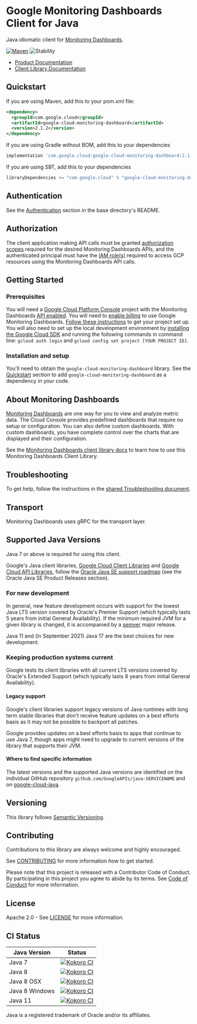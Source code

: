 # Google Monitoring Dashboards Client for Java

Java idiomatic client for [Monitoring Dashboards][product-docs].

[![Maven][maven-version-image]][maven-version-link]
![Stability][stability-image]

- [Product Documentation][product-docs]
- [Client Library Documentation][javadocs]


## Quickstart


If you are using Maven, add this to your pom.xml file:


```xml
<dependency>
  <groupId>com.google.cloud</groupId>
  <artifactId>google-cloud-monitoring-dashboard</artifactId>
  <version>2.1.2</version>
</dependency>
```

If you are using Gradle without BOM, add this to your dependencies

```Groovy
implementation 'com.google.cloud:google-cloud-monitoring-dashboard:2.1.2'
```

If you are using SBT, add this to your dependencies

```Scala
libraryDependencies += "com.google.cloud" % "google-cloud-monitoring-dashboard" % "2.1.2"
```

## Authentication

See the [Authentication][authentication] section in the base directory's README.

## Authorization

The client application making API calls must be granted [authorization scopes][auth-scopes] required for the desired Monitoring Dashboards APIs, and the authenticated principal must have the [IAM role(s)][predefined-iam-roles] required to access GCP resources using the Monitoring Dashboards API calls.

## Getting Started

### Prerequisites

You will need a [Google Cloud Platform Console][developer-console] project with the Monitoring Dashboards [API enabled][enable-api].
You will need to [enable billing][enable-billing] to use Google Monitoring Dashboards.
[Follow these instructions][create-project] to get your project set up. You will also need to set up the local development environment by
[installing the Google Cloud SDK][cloud-sdk] and running the following commands in command line:
`gcloud auth login` and `gcloud config set project [YOUR PROJECT ID]`.

### Installation and setup

You'll need to obtain the `google-cloud-monitoring-dashboard` library.  See the [Quickstart](#quickstart) section
to add `google-cloud-monitoring-dashboard` as a dependency in your code.

## About Monitoring Dashboards


[Monitoring Dashboards][product-docs] are one way for you to view and analyze metric data. The Cloud Console provides predefined dashboards that require no setup or configuration. You can also define custom dashboards. With custom dashboards, you have complete control over the charts that are displayed and their configuration.

See the [Monitoring Dashboards client library docs][javadocs] to learn how to
use this Monitoring Dashboards Client Library.






## Troubleshooting

To get help, follow the instructions in the [shared Troubleshooting document][troubleshooting].

## Transport

Monitoring Dashboards uses gRPC for the transport layer.

## Supported Java Versions

Java 7 or above is required for using this client.

Google's Java client libraries,
[Google Cloud Client Libraries][cloudlibs]
and
[Google Cloud API Libraries][apilibs],
follow the
[Oracle Java SE support roadmap][oracle]
(see the Oracle Java SE Product Releases section).

### For new development

In general, new feature development occurs with support for the lowest Java
LTS version covered by  Oracle's Premier Support (which typically lasts 5 years
from initial General Availability). If the minimum required JVM for a given
library is changed, it is accompanied by a [semver][semver] major release.

Java 11 and (in September 2021) Java 17 are the best choices for new
development.

### Keeping production systems current

Google tests its client libraries with all current LTS versions covered by
Oracle's Extended Support (which typically lasts 8 years from initial
General Availability).

#### Legacy support

Google's client libraries support legacy versions of Java runtimes with long
term stable libraries that don't receive feature updates on a best efforts basis
as it may not be possible to backport all patches.

Google provides updates on a best efforts basis to apps that continue to use
Java 7, though apps might need to upgrade to current versions of the library
that supports their JVM.

#### Where to find specific information

The latest versions and the supported Java versions are identified on
the individual GitHub repository `github.com/GoogleAPIs/java-SERVICENAME`
and on [google-cloud-java][g-c-j].

## Versioning


This library follows [Semantic Versioning](http://semver.org/).



## Contributing


Contributions to this library are always welcome and highly encouraged.

See [CONTRIBUTING][contributing] for more information how to get started.

Please note that this project is released with a Contributor Code of Conduct. By participating in
this project you agree to abide by its terms. See [Code of Conduct][code-of-conduct] for more
information.


## License

Apache 2.0 - See [LICENSE][license] for more information.

## CI Status

Java Version | Status
------------ | ------
Java 7 | [![Kokoro CI][kokoro-badge-image-1]][kokoro-badge-link-1]
Java 8 | [![Kokoro CI][kokoro-badge-image-2]][kokoro-badge-link-2]
Java 8 OSX | [![Kokoro CI][kokoro-badge-image-3]][kokoro-badge-link-3]
Java 8 Windows | [![Kokoro CI][kokoro-badge-image-4]][kokoro-badge-link-4]
Java 11 | [![Kokoro CI][kokoro-badge-image-5]][kokoro-badge-link-5]

Java is a registered trademark of Oracle and/or its affiliates.

[product-docs]: https://cloud.google.com/monitoring/charts/dashboards
[javadocs]: https://googleapis.dev/java/google-cloud-monitoring-dashboard/latest
[kokoro-badge-image-1]: http://storage.googleapis.com/cloud-devrel-public/java/badges/java-monitoring-dashboards/java7.svg
[kokoro-badge-link-1]: http://storage.googleapis.com/cloud-devrel-public/java/badges/java-monitoring-dashboards/java7.html
[kokoro-badge-image-2]: http://storage.googleapis.com/cloud-devrel-public/java/badges/java-monitoring-dashboards/java8.svg
[kokoro-badge-link-2]: http://storage.googleapis.com/cloud-devrel-public/java/badges/java-monitoring-dashboards/java8.html
[kokoro-badge-image-3]: http://storage.googleapis.com/cloud-devrel-public/java/badges/java-monitoring-dashboards/java8-osx.svg
[kokoro-badge-link-3]: http://storage.googleapis.com/cloud-devrel-public/java/badges/java-monitoring-dashboards/java8-osx.html
[kokoro-badge-image-4]: http://storage.googleapis.com/cloud-devrel-public/java/badges/java-monitoring-dashboards/java8-win.svg
[kokoro-badge-link-4]: http://storage.googleapis.com/cloud-devrel-public/java/badges/java-monitoring-dashboards/java8-win.html
[kokoro-badge-image-5]: http://storage.googleapis.com/cloud-devrel-public/java/badges/java-monitoring-dashboards/java11.svg
[kokoro-badge-link-5]: http://storage.googleapis.com/cloud-devrel-public/java/badges/java-monitoring-dashboards/java11.html
[stability-image]: https://img.shields.io/badge/stability-ga-green
[maven-version-image]: https://img.shields.io/maven-central/v/com.google.cloud/google-cloud-monitoring-dashboard.svg
[maven-version-link]: https://search.maven.org/search?q=g:com.google.cloud%20AND%20a:google-cloud-monitoring-dashboard&core=gav
[authentication]: https://github.com/googleapis/google-cloud-java#authentication
[auth-scopes]: https://developers.google.com/identity/protocols/oauth2/scopes
[predefined-iam-roles]: https://cloud.google.com/iam/docs/understanding-roles#predefined_roles
[iam-policy]: https://cloud.google.com/iam/docs/overview#cloud-iam-policy
[developer-console]: https://console.developers.google.com/
[create-project]: https://cloud.google.com/resource-manager/docs/creating-managing-projects
[cloud-sdk]: https://cloud.google.com/sdk/
[troubleshooting]: https://github.com/googleapis/google-cloud-common/blob/master/troubleshooting/readme.md#troubleshooting
[contributing]: https://github.com/googleapis/java-monitoring-dashboards/blob/master/CONTRIBUTING.md
[code-of-conduct]: https://github.com/googleapis/java-monitoring-dashboards/blob/master/CODE_OF_CONDUCT.md#contributor-code-of-conduct
[license]: https://github.com/googleapis/java-monitoring-dashboards/blob/master/LICENSE
[enable-billing]: https://cloud.google.com/apis/docs/getting-started#enabling_billing
[enable-api]: https://console.cloud.google.com/flows/enableapi?apiid=monitoring.googleapis.com
[libraries-bom]: https://github.com/GoogleCloudPlatform/cloud-opensource-java/wiki/The-Google-Cloud-Platform-Libraries-BOM
[shell_img]: https://gstatic.com/cloudssh/images/open-btn.png

[semver]: https://semver.org/
[cloudlibs]: https://cloud.google.com/apis/docs/client-libraries-explained
[apilibs]: https://cloud.google.com/apis/docs/client-libraries-explained#google_api_client_libraries
[oracle]: https://www.oracle.com/java/technologies/java-se-support-roadmap.html
[g-c-j]: http://github.com/googleapis/google-cloud-java
